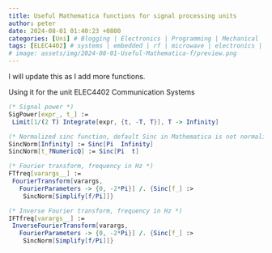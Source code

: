 ```yaml
---
title: Useful Mathematica functions for signal processing units
author: peter
date: 2024-08-01 01:40:23 +0800
categories: [Uni] # Blogging | Electronics | Programming | Mechanical | SelfHosting
tags: [ELEC4402] # systems | embedded | rf | microwave | electronics | solidworks | automation | tip
# image: assets/img/2024-08-01-Useful-Mathematica-f/preview.png
---
```


I will update this as I add more functions.

Using it for the unit ELEC4402 Communication Systems

```mathematica
(* Signal power *)
SigPower[expr_, t_] :=
 Limit[1/(2 T) Integrate[expr, {t, -T, T}], T -> Infinity]

(* Normalized sinc function, default Sinc in Mathematica is not normalized *)
SincNorm[Infinity] := Sinc[Pi  Infinity]
SincNorm[t_?NumericQ] := Sinc[Pi  t]

(* Fourier transform, frequency in Hz *)
FTfreq[varargs__] :=
 FourierTransform[varargs,
   FourierParameters -> {0, -2*Pi}] /. {Sinc[f_] :>
    SincNorm[Simplify[f/Pi]]}

(* Inverse Fourier transform, frequency in Hz *)
IFTfreq[varargs__] :=
 InverseFourierTransform[varargs,
   FourierParameters -> {0, -2*Pi}] /. {Sinc[f_] :>
    SincNorm[Simplify[f/Pi]]}
```
